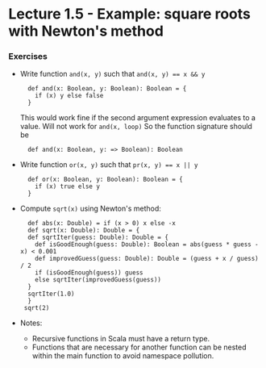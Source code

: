 # Lecture 1.5 - Example: square roots with Newton's method

### Exercises
+ Write function `and(x, y)` such that `and(x, y) == x && y`

        def and(x: Boolean, y: Boolean): Boolean = {
          if (x) y else false
        }
    This would work fine if the second argument expression evaluates to a value. Will not work for `and(x, loop)`
    So the function signature should be   

        def and(x: Boolean, y: => Boolean): Boolean
+ Write function `or(x, y)` such that `pr(x, y) == x || y`

        def or(x: Boolean, y: Boolean): Boolean = {
          if (x) true else y
        }
+ Compute `sqrt(x)` using Newton's method:

        def abs(x: Double) = if (x > 0) x else -x
        def sqrt(x: Double): Double = {
        def sqrtIter(guess: Double): Double = {
          def isGoodEnough(guess: Double): Boolean = abs(guess * guess - x) < 0.001
          def improvedGuess(guess: Double): Double = (guess + x / guess) / 2
          if (isGoodEnough(guess)) guess
          else sqrtIter(improvedGuess(guess))
        }
        sqrtIter(1.0)
        }
       sqrt(2)
+ Notes:
    * Recursive functions in Scala must have a return type.
    * Functions that are necessary for another function can be nested within the main function to avoid namespace pollution.

